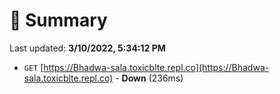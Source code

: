 # 📖 Summary
Last updated: **3/10/2022, 5:34:12 PM**

- `GET` [https://Bhadwa-sala.toxicblte.repl.co](https://Bhadwa-sala.toxicblte.repl.co) - **Down** (236ms)

